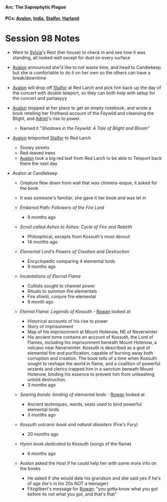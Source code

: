 #### Arc: The Saprophytic Plague
#### PCs: [Avalon](PCs/Current/Avalon.md), [India](PCs/Current/India.md), [Stalfor](PCs/Current/Stalfor.md), [Harland](PCs/Current/Harland.md)

# Session 98 Notes
- Went to [Sylvia](PCs/Past/Sylvia.md)'s Rest (her house) to check in and see how it was standing, all looked well except for dust on every surface
- [Avalon](PCs/Current/Avalon.md) announced she'd like to not waste time, and head to Candlekeep but she is comfortable to do it on her own so the others can have a break/downtime
- [Avalon](PCs/Current/Avalon.md) will drop off [Stalfor](PCs/Current/Stalfor.md) at Red Larch and pick him back up the day of the concert with double teleport, so they can both help with setup for the concert and partaayyy
- [Avalon](PCs/Current/Avalon.md) stopped at her place to get an empty notebook, and wrote a book retelling her firsthand account of the Feywild and cleansing the Blight, and [Adriel](PCs/Past/Adriel.md)'s rise to power.
	- Named it "*Shadows in the Feywild: A Tale of Blight and Bloom*"

- [Avalon](PCs/Current/Avalon.md) teleported [Stalfor](PCs/Current/Stalfor.md) to Red Larch
	- Snowy streets
	- Red-leaved trees
	- [Avalon](PCs/Current/Avalon.md) took a big red leaf from Red Larch to be able to Teleport back there the next day

- Avalon at Candlekeep
	- Creature flew down from wall that was chimera-esque, it asked for the book
	- It was someone's familiar, she gave it her book and was let in
	- *Embered Path: Followers of the Fire Lord*
		- 9 months ago
	- *Scroll called Ashes to Ashes: Cycle of Fire and Rebirth*
		- Philosphical, excepts from Kossuth's most devout
		- 14 months ago
	- *Elemental Lord's Powers of Creation and Destruction*
		- Encyclopedic comparing 4 elemental lords
		- 9 months ago
	- *Incantations of Eternal Flame*
		- Cultists sought to channel power
		- Rituals to summon fire elementals
		- Fire shield, conjure fire elemental
		- 9 month ago
	- *Eternal Flame: Legends of Kossuth* - [Rowan](NPCs/Living/Rowan.md) looked at
		- Historical accounts of his rise to power
		- Story of imprisonment
		- Map of his imprisonment at Mount Hotenow, NE of Neverwinter
		- His ancient tome contains an account of Kossuth, the Lord of Flames, including his imprisonment beneath Mount Hotenow, a volcano near Neverwinter. Kossuth is described as a god of elemental fire and purification, capable of burning away both corruption and creation. The book tells of a time when Kossuth sought to reshape the world in flame, and a coalition of powerful wizards and clerics trapped him in a sanctum beneath Mount Hotenow, binding his essence to prevent him from unleashing untold destruction.
		- 3 months ago
	- *Searing bonds: binding of elemental lords* - [Rowan](NPCs/Living/Rowan.md) looked at
		- Ancient techniques, wards, seals used to bind powerful elemental lords
		- 3 months ago
	- *Kossuth volcanic book and natural disasters* (Fire's Fury)
		- 20 months ago
	- *Hymn book dedicated to Kossuth* (songs of the flame)
		- 6 months ago

	- Avalon asked the Host if he could help her with some more info on the books
		- He asked if she would date his grandson and she said yes if he's of age (he's in his 20s NOT a teenager)
		- Fitzgilbert's message for [Rowan](NPCs/Living/Rowan.md): "you gotta know what you got before its not what you got, and that's that"